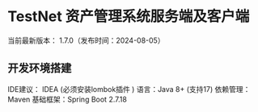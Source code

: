 TestNet 资产管理系统服务端及客户端
===============
当前最新版本： 1.7.0（发布时间：2024-08-05）

## 开发环境搭建

IDE建议： IDEA (必须安装lombok插件 )
语言：Java 8+ (支持17)
依赖管理：Maven
基础框架：Spring Boot 2.7.18